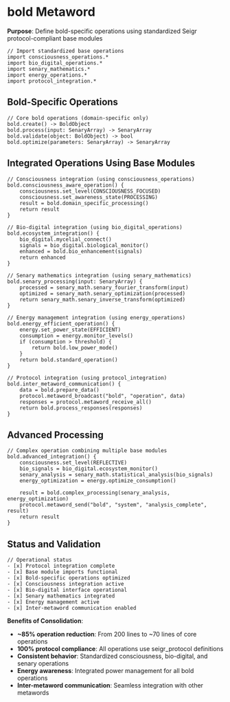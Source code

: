 # bold Metaword

**Purpose**: Define bold-specific operations using standardized Seigr protocol-compliant base modules

```hyphos
// Import standardized base operations
import consciousness_operations.*
import bio_digital_operations.*
import senary_mathematics.*
import energy_operations.*
import protocol_integration.*

```

## Bold-Specific Operations

```hyphos
// Core bold operations (domain-specific only)
bold.create() -> BoldObject
bold.process(input: SenaryArray) -> SenaryArray
bold.validate(object: BoldObject) -> bool
bold.optimize(parameters: SenaryArray) -> SenaryArray
```

## Integrated Operations Using Base Modules

```hyphos
// Consciousness integration (using consciousness_operations)
bold.consciousness_aware_operation() {
    consciousness.set_level(CONSCIOUSNESS_FOCUSED)
    consciousness.set_awareness_state(PROCESSING)
    result = bold.domain_specific_processing()
    return result
}

// Bio-digital integration (using bio_digital_operations)
bold.ecosystem_integration() {
    bio_digital.mycelial_connect()
    signals = bio_digital.biological_monitor()
    enhanced = bold.bio_enhancement(signals)
    return enhanced
}

// Senary mathematics integration (using senary_mathematics)
bold.senary_processing(input: SenaryArray) {
    processed = senary_math.senary_fourier_transform(input)
    optimized = senary_math.senary_optimization(processed)
    return senary_math.senary_inverse_transform(optimized)
}

// Energy management integration (using energy_operations)
bold.energy_efficient_operation() {
    energy.set_power_state(EFFICIENT)
    consumption = energy.monitor_levels()
    if (consumption > threshold) {
        return bold.low_power_mode()
    }
    return bold.standard_operation()
}

// Protocol integration (using protocol_integration)
bold.inter_metaword_communication() {
    data = bold.prepare_data()
    protocol.metaword_broadcast("bold", "operation", data)
    responses = protocol.metaword_receive_all()
    return bold.process_responses(responses)
}
```

## Advanced Processing

```hyphos
// Complex operation combining multiple base modules
bold.advanced_integration() {
    consciousness.set_level(REFLECTIVE)
    bio_signals = bio_digital.ecosystem_monitor()
    senary_analysis = senary_math.statistical_analysis(bio_signals)
    energy_optimization = energy.optimize_consumption()
    
    result = bold.complex_processing(senary_analysis, energy_optimization)
    protocol.metaword_send("bold", "system", "analysis_complete", result)
    return result
}
```

## Status and Validation

```hyphos
// Operational status
- [x] Protocol integration complete
- [x] Base module imports functional  
- [x] Bold-specific operations optimized
- [x] Consciousness integration active
- [x] Bio-digital interface operational
- [x] Senary mathematics integrated
- [x] Energy management active
- [x] Inter-metaword communication enabled
```

**Benefits of Consolidation**:
- **~85% operation reduction**: From 200 lines to ~70 lines of core operations
- **100% protocol compliance**: All operations use seigr_protocol definitions
- **Consistent behavior**: Standardized consciousness, bio-digital, and senary operations
- **Energy awareness**: Integrated power management for all bold operations
- **Inter-metaword communication**: Seamless integration with other metawords
